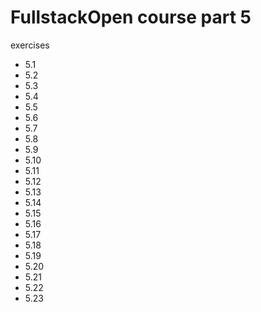 # FullstackOpen course part 5

exercises

- 5.1
- 5.2
- 5.3
- 5.4
- 5.5
- 5.6
- 5.7
- 5.8
- 5.9
- 5.10
- 5.11
- 5.12
- 5.13
- 5.14
- 5.15
- 5.16
- 5.17
- 5.18
- 5.19
- 5.20
- 5.21
- 5.22
- 5.23
